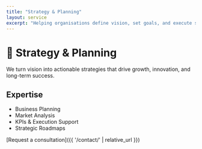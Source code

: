```yaml
---
title: "Strategy & Planning"
layout: service
excerpt: "Helping organisations define vision, set goals, and execute strategic plans that drive success."
---
```


# 🧭 Strategy & Planning

We turn vision into actionable strategies that drive growth, innovation, and long-term success.

## Expertise
- Business Planning
- Market Analysis
- KPIs & Execution Support
- Strategic Roadmaps

[Request a consultation]({{ '/contact/' | relative_url }})
